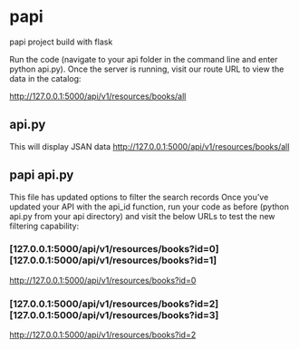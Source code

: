 # papi
papi project build with flask

Run the code (navigate to your api folder in the command line and enter python api.py). Once the server is running, visit our route URL to view the data in the catalog:

http://127.0.0.1:5000/api/v1/resources/books/all

## api.py
This will display JSAN data 
http://127.0.0.1:5000/api/v1/resources/books/all

## papi api.py
This file has updated options to filter the search records
Once you’ve updated your API with the api_id function, run your code as before (python api.py from your api directory) and visit the below URLs to test the new filtering capability:
### [127.0.0.1:5000/api/v1/resources/books?id=0] [127.0.0.1:5000/api/v1/resources/books?id=1]
http://127.0.0.1:5000/api/v1/resources/books?id=0

### [127.0.0.1:5000/api/v1/resources/books?id=2] [127.0.0.1:5000/api/v1/resources/books?id=3]
http://127.0.0.1:5000/api/v1/resources/books?id=2
